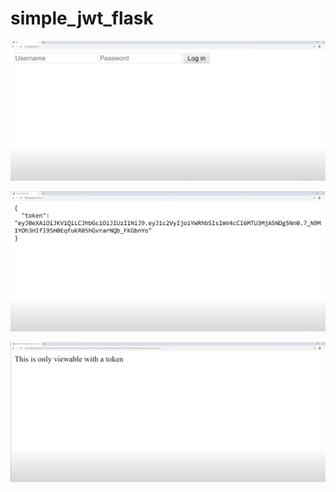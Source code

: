 # simple_jwt_flask

![alt text](https://github.com/taroserigano/simple_jwt_flask/blob/main/pics/j1.jpg)

![alt text](https://github.com/taroserigano/simple_jwt_flask/blob/main/pics/j2.jpg)

![alt text](https://github.com/taroserigano/simple_jwt_flask/blob/main/pics/j3.jpg)
